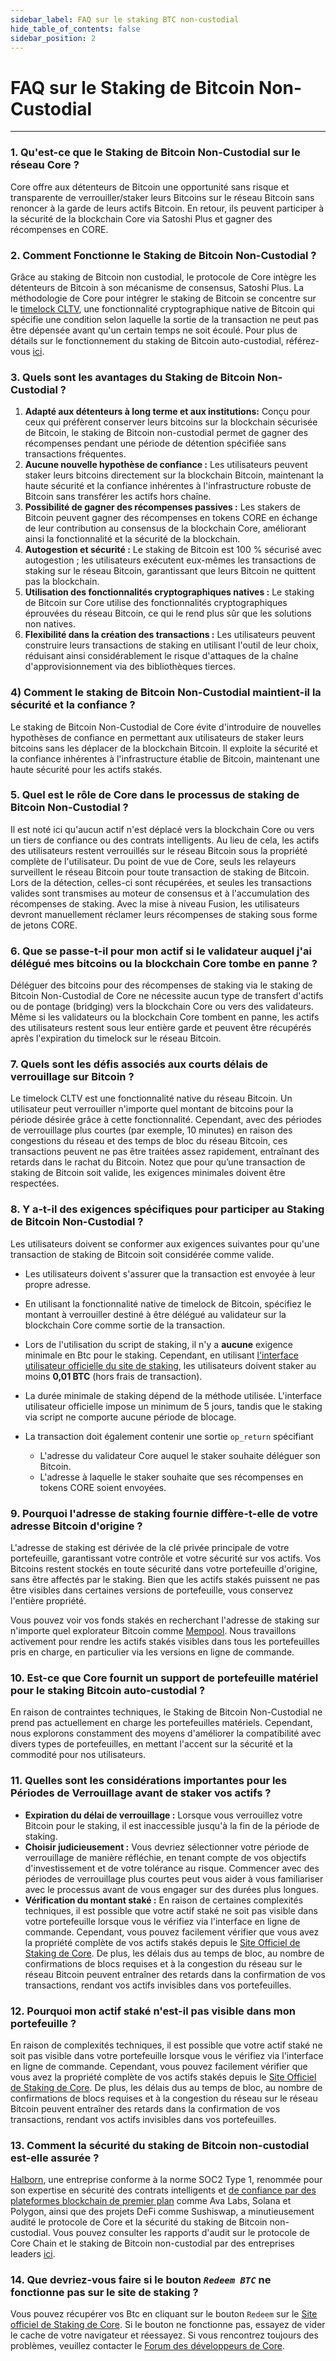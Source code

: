 ```yaml
---
sidebar_label: FAQ sur le staking BTC non-custodial
hide_table_of_contents: false
sidebar_position: 2
---
```


# FAQ sur le Staking de Bitcoin Non-Custodial

---

### 1. Qu'est-ce que le Staking de Bitcoin Non-Custodial sur le réseau Core ?

Core offre aux détenteurs de Bitcoin une opportunité sans risque et transparente de verrouiller/staker leurs Bitcoins sur le réseau Bitcoin sans renoncer à la garde de leurs actifs Bitcoin. En retour, ils peuvent participer à la sécurité de la blockchain Core via Satoshi Plus et gagner des récompenses en CORE.

### 2. Comment Fonctionne le Staking de Bitcoin Non-Custodial ?

Grâce au staking de Bitcoin non custodial, le protocole de Core intègre les détenteurs de Bitcoin à son mécanisme de consensus, Satoshi Plus. La méthodologie de Core pour intégrer le staking de Bitcoin se concentre sur le [timelock CLTV](https://en.bitcoin.it/wiki/Timelock#CheckLockTimeVerify), une fonctionnalité cryptographique native de Bitcoin qui spécifie une condition selon laquelle la sortie de la transaction ne peut pas être dépensée avant qu'un certain temps ne soit écoulé. Pour plus de détails sur le fonctionnement du staking de Bitcoin auto-custodial, référez-vous [ici](../stake-and-delegate/btc-staking/btc-staking-working.md).

### 3. Quels sont les avantages du Staking de Bitcoin Non-Custodial ?

1. **Adapté aux détenteurs à long terme et aux institutions:** Conçu pour ceux qui préfèrent conserver leurs bitcoins sur la blockchain sécurisée de Bitcoin, le staking de Bitcoin non-custodial permet de gagner des récompenses pendant une période de détention spécifiée sans transactions fréquentes.
2. **Aucune nouvelle hypothèse de confiance :** Les utilisateurs peuvent staker leurs bitcoins directement sur la blockchain Bitcoin, maintenant la haute sécurité et la confiance inhérentes à l'infrastructure robuste de Bitcoin sans transférer les actifs hors chaîne.
3. **Possibilité de gagner des récompenses passives :** Les stakers de Bitcoin peuvent gagner des récompenses en tokens CORE en échange de leur contribution au consensus de la blockchain Core, améliorant ainsi la fonctionnalité et la sécurité de la blockchain.
4. **Autogestion et sécurité :** Le staking de Bitcoin est 100 % sécurisé avec autogestion ; les utilisateurs exécutent eux-mêmes les transactions de staking sur le réseau Bitcoin, garantissant que leurs Bitcoin ne quittent pas la blockchain.
5. **Utilisation des fonctionnalités cryptographiques natives :** Le staking de Bitcoin sur Core utilise des fonctionnalités cryptographiques éprouvées du réseau Bitcoin, ce qui le rend plus sûr que les solutions non natives.
6. **Flexibilité dans la création des transactions :** Les utilisateurs peuvent construire leurs transactions de staking en utilisant l'outil de leur choix, réduisant ainsi considérablement le risque d'attaques de la chaîne d'approvisionnement via des bibliothèques tierces.

### 4) Comment le staking de Bitcoin Non-Custodial maintient-il la sécurité et la confiance ?

Le staking de Bitcoin Non-Custodial de Core évite d'introduire de nouvelles hypothèses de confiance en permettant aux utilisateurs de staker leurs bitcoins sans les déplacer de la blockchain Bitcoin. Il exploite la sécurité et la confiance inhérentes à l'infrastructure établie de Bitcoin, maintenant une haute sécurité pour les actifs stakés.

### 5. Quel est le rôle de Core dans le processus de staking de Bitcoin Non-Custodial ?

Il est noté ici qu'aucun actif n'est déplacé vers la blockchain Core ou vers un tiers de confiance ou des contrats intelligents. Au lieu de cela, les actifs des utilisateurs restent verrouillés sur le réseau Bitcoin sous la propriété complète de l'utilisateur. Du point de vue de Core, seuls les relayeurs surveillent le réseau Bitcoin pour toute transaction de staking de Bitcoin. Lors de la détection, celles-ci sont récupérées, et seules les transactions valides sont transmises au moteur de consensus et à l'accumulation des récompenses de staking. Avec la mise à niveau Fusion, les utilisateurs devront manuellement réclamer leurs récompenses de staking sous forme de jetons CORE.

### 6. Que se passe-t-il pour mon actif si le validateur auquel j'ai délégué mes bitcoins ou la blockchain Core tombe en panne ?

Déléguer des bitcoins pour des récompenses de staking via le staking de Bitcoin Non-Custodial de Core ne nécessite aucun type de transfert d'actifs ou de pontage (bridging) vers la blockchain Core ou vers des validateurs. Même si les validateurs ou la blockchain Core tombent en panne, les actifs des utilisateurs restent sous leur entière garde et peuvent être récupérés après l'expiration du timelock sur le réseau Bitcoin.

### 7. Quels sont les défis associés aux courts délais de verrouillage sur Bitcoin ?

Le timelock CLTV est une fonctionnalité native du réseau Bitcoin. Un utilisateur peut verrouiller n'importe quel montant de bitcoins pour la période désirée grâce à cette fonctionnalité. Cependant, avec des périodes de verrouillage plus courtes (par exemple, 10 minutes) en raison des congestions du réseau et des temps de bloc du réseau Bitcoin, ces transactions peuvent ne pas être traitées assez rapidement, entraînant des retards dans le rachat du Bitcoin. Notez que pour qu’une transaction de staking de Bitcoin soit valide, les exigences minimales doivent être respectées.

### 8. Y a-t-il des exigences spécifiques pour participer au Staking de Bitcoin Non-Custodial ?

Les utilisateurs doivent se conformer aux exigences suivantes pour qu'une transaction de staking de Bitcoin soit considérée comme valide.

- Les utilisateurs doivent s'assurer que la transaction est envoyée à leur propre adresse.

- En utilisant la fonctionnalité native de timelock de Bitcoin, spécifiez le montant à verrouiller destiné à être délégué au validateur sur la blockchain Core comme sortie de la transaction.

- Lors de l'utilisation du script de staking, il n'y a **aucune** exigence minimale en Btc pour le staking. Cependant, en utilisant [l'interface utilisateur officielle du site de staking](https://stake.coredao.org/staking), les utilisateurs doivent staker au moins **0,01 BTC** (hors frais de transaction).

- La durée minimale de staking dépend de la méthode utilisée. L'interface utilisateur officielle impose un minimum de 5 jours, tandis que le staking via script ne comporte aucune période de blocage.

- La transaction doit également contenir une sortie `op_return` spécifiant
  - L'adresse du validateur Core auquel le staker souhaite déléguer son Bitcoin.
  - L'adresse à laquelle le staker souhaite que ses récompenses en tokens CORE soient envoyées.

### 9. Pourquoi l'adresse de staking fournie diffère-t-elle de votre adresse Bitcoin d'origine ?

L'adresse de staking est dérivée de la clé privée principale de votre portefeuille, garantissant votre contrôle et votre sécurité sur vos actifs. Vos Bitcoins restent stockés en toute sécurité dans votre portefeuille d'origine, sans être affectés par le staking. Bien que les actifs stakés puissent ne pas être visibles dans certaines versions de portefeuille, vous conservez l'entière propriété.

Vous pouvez voir vos fonds stakés en recherchant l'adresse de staking sur n'importe quel explorateur Bitcoin comme [Mempool](https://mempool.space/). Nous travaillons activement pour rendre les actifs stakés visibles dans tous les portefeuilles pris en charge, en particulier via les versions en ligne de commande.

### 10. Est-ce que Core fournit un support de portefeuille matériel pour le staking Bitcoin auto-custodial ?

En raison de contraintes techniques, le Staking de Bitcoin Non-Custodial ne prend pas actuellement en charge les portefeuilles matériels. Cependant, nous explorons constamment des moyens d'améliorer la compatibilité avec divers types de portefeuilles, en mettant l'accent sur la sécurité et la commodité pour nos utilisateurs.

### 11. Quelles sont les considérations importantes pour les Périodes de Verrouillage avant de staker vos actifs ?

- **Expiration du délai de verrouillage :** Lorsque vous verrouillez votre Bitcoin pour le staking, il est inaccessible jusqu'à la fin de la période de staking.
- **Choisir judicieusement :** Vous devriez sélectionner votre période de verrouillage de manière réfléchie, en tenant compte de vos objectifs d'investissement et de votre tolérance au risque. Commencer avec des périodes de verrouillage plus courtes peut vous aider à vous familiariser avec le processus avant de vous engager sur des durées plus longues.
- **Vérification du montant staké :** En raison de certaines complexités techniques, il est possible que votre actif staké ne soit pas visible dans votre portefeuille lorsque vous le vérifiez via l'interface en ligne de commande. Cependant, vous pouvez facilement vérifier que vous avez la propriété complète de vos actifs stakés depuis le [Site Officiel de Staking de Core](https://stake.coredao.org/). De plus, les délais dus au temps de bloc, au nombre de confirmations de blocs requises et à la congestion du réseau sur le réseau Bitcoin peuvent entraîner des retards dans la confirmation de vos transactions, rendant vos actifs invisibles dans vos portefeuilles.

### 12. Pourquoi mon actif staké n'est-il pas visible dans mon portefeuille ?

En raison de complexités techniques, il est possible que votre actif staké ne soit pas visible dans votre portefeuille lorsque vous le vérifiez via l'interface en ligne de commande. Cependant, vous pouvez facilement vérifier que vous avez la propriété complète de vos actifs stakés depuis le [Site Officiel de Staking de Core](https://stake.coredao.org/). De plus, les délais dus au temps de bloc, au nombre de confirmations de blocs requises et à la congestion du réseau sur le réseau Bitcoin peuvent entraîner des retards dans la confirmation de vos transactions, rendant vos actifs invisibles dans vos portefeuilles.

### 13. Comment la sécurité du staking de Bitcoin non-custodial est-elle assurée ?

[Halborn](https://www.halborn.com/), une entreprise conforme à la norme SOC2 Type 1, renommée pour son expertise en sécurité des contrats intelligents et [de confiance par des plateformes blockchain de premier plan](https://www.halborn.com/about/who-trusts-us) comme Ava Labs, Solana et Polygon, ainsi que des projets DeFi comme Sushiswap, a minutieusement audité le protocole de Core et la sécurité du staking de Bitcoin non-custodial. Vous pouvez consulter les rapports d'audit sur le protocole de Core Chain et le staking de Bitcoin non-custodial par des entreprises leaders [ici](https://docs.coredao.org/docs/Learn/audit).

### 14. Que devriez-vous faire si le bouton _`Redeem BTC`_ ne fonctionne pas sur le site de staking ?

Vous pouvez récupérer vos Btc en cliquant sur le bouton `Redeem` sur le [Site officiel de Staking de Core](https://stake.coredao.org/). Si le bouton ne fonctionne pas, essayez de vider le cache de votre navigateur et réessayez. Si vous rencontrez toujours des problèmes, veuillez contacter le [Forum des développeurs de Core](https://forum.coredao.org/).